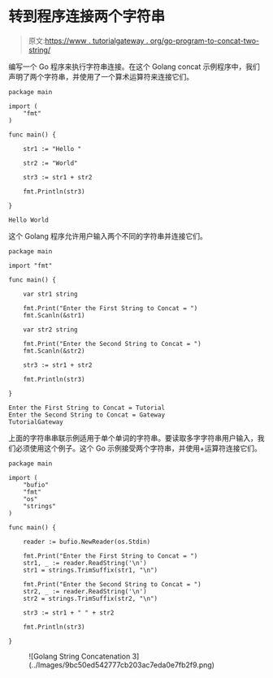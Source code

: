 # 转到程序连接两个字符串

> 原文:[https://www . tutorialgateway . org/go-program-to-concat-two-string/](https://www.tutorialgateway.org/go-program-to-concat-two-string/)

编写一个 Go 程序来执行字符串连接。在这个 Golang concat 示例程序中，我们声明了两个字符串，并使用了一个算术运算符来连接它们。

```
package main

import (
    "fmt"
)

func main() {

    str1 := "Hello "

    str2 := "World"

    str3 := str1 + str2

    fmt.Println(str3)

}
```

```
Hello World
```

这个 Golang 程序允许用户输入两个不同的字符串并连接它们。

```
package main

import "fmt"

func main() {

    var str1 string

    fmt.Print("Enter the First String to Concat = ")
    fmt.Scanln(&str1)

    var str2 string

    fmt.Print("Enter the Second String to Concat = ")
    fmt.Scanln(&str2)

    str3 := str1 + str2

    fmt.Println(str3)

}
```

```
Enter the First String to Concat = Tutorial
Enter the Second String to Concat = Gateway
TutorialGateway
```

上面的字符串串联示例适用于单个单词的字符串。要读取多字字符串用户输入，我们必须使用这个例子。这个 Go 示例接受两个字符串，并使用+运算符连接它们。

```
package main

import (
    "bufio"
    "fmt"
    "os"
    "strings"
)

func main() {

    reader := bufio.NewReader(os.Stdin)

    fmt.Print("Enter the First String to Concat = ")
    str1, _ := reader.ReadString('\n')
    str1 = strings.TrimSuffix(str1, "\n")

    fmt.Print("Enter the Second String to Concat = ")
    str2, _ := reader.ReadString('\n')
    str2 = strings.TrimSuffix(str2, "\n")

    str3 := str1 + " " + str2

    fmt.Println(str3)

}
```

<figure class="wp-block-image size-large">![Golang String Concatenation 3](../Images/9bc50ed542777cb203ac7eda0e7fb2f9.png)</figure>